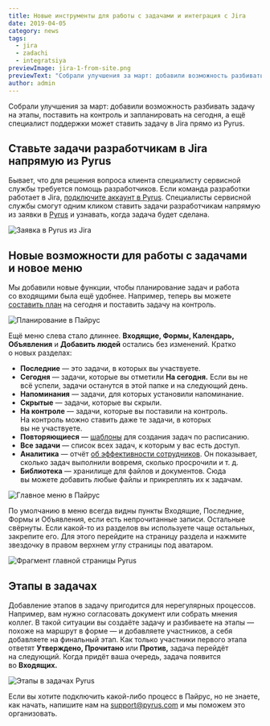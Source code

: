 ```yaml
---
title: Новые инструменты для работы с задачами и интеграция с Jira
date: 2019-04-05
category: news
tags:
  - jira
  - zadachi
  - integratsiya
previewImage: jira-1-from-site.png
previewText: "Собрали улучшения за март: добавили возможность разбивать задачу на этапы, поставить на контроль и запланировать на сегодня, а ещё специалист поддержки может ставить задачу в Jira прямо из Pyrus."
author: admin
---
```

Собрали улучшения за март: добавили возможность разбивать задачу на этапы, поставить на контроль и запланировать на сегодня, а ещё специалист поддержки может ставить задачу в Jira прямо из Pyrus.

## Ставьте задачи разработчикам в Jira напрямую из Pyrus

Бывает, что для решения вопроса клиента специалисту сервисной службы требуется помощь разработчиков. Если команда разработки работает в Jira, [подключите аккаунт в Pyrus](/ru/help/integrations/jira). Специалисты сервисной службы смогут одним кликом ставить задачи разработчикам напрямую из заявки в [Pyrus](https://pyrus.com/ru/) и узнавать, когда задача будет сделана.

![Заявка в Pyrus из Jira](jira-connected-issue.webp)

## Новые возможности для работы с задачами и новое меню

Мы добавили новые функции, чтобы планирование задач и работа со входящими была ещё удобнее. Например, теперь вы можете [составить план](/ru/help/tasks/managing-inbox#sostavit-plan-na-segodnja) на сегодня и поставить задачу на контроль.

![Планирование в Пайрус](inbox-task.webp)

Ещё меню слева стало длиннее. **Входящие, Формы, Календарь, Объявления** и **Добавить людей** остались без изменений. Кратко о новых разделах:

- **Последние** — это задачи, в которых вы участвуете.
- **Сегодня** — задачи, которые вы отметили **На сегодня.** Если вы не всё успели, задачи останутся в этой папке и на следующий день.
- **Напоминания** — задачи, для которых установили напоминание.
- **Скрытые** — задачи, которые вы скрыли.
- **На контроле** — задачи, которые вы поставили на контроль. На контроль можно ставить даже те задачи, в которых вы не участвуете.
- **Повторяющиеся** — [шаблоны](/ru/help/tasks/recurring-tasks) для создания задач по расписанию.
- **Все задачи** — список всех задач, к которым у вас есть доступ.
- **Аналитика** — отчёт [об эффективности сотрудников](/ru/help/tasks/time-spent). Он показывает, сколько задач выполнили вовремя, сколько просрочили и т. д.
- **Библиотека** — хранилище для файлов и документов. Сюда вы можете добавить любые файлы и прикреплять их к задачам.

![Главное меню в Пайрус](menu-more2.webp)

По умолчанию в меню всегда видны пункты Входящие, Последние, Формы и Объявления, если есть непрочитанные записи. Остальные свёрнуты. Если какой-то из разделов вы используете чаще остальных, закрепите его. Для этого перейдите на страницу раздела и нажмите звездочку в правом верхнем углу страницы под аватаром.

![Фрагмент главной страницы Pyrus](to-favorites.webp)

## Этапы в задачах

Добавление этапов в задачу пригодится для нерегулярных процессов. Например, вам нужно согласовать документ или собрать мнения коллег. В такой ситуации вы создаёте задачу и разбиваете на этапы — похоже на маршрут в форме — и добавляете участников, а себя добавляете на финальный этап. Как только участники первого этапа ответят **Утверждено, Прочитано** или **Против,** задача перейдёт на следующий. Когда придёт ваша очередь, задача появится во **Входящих.**

![Этапы в задачах Pyrus](task-stages.webp)

Если вы хотите подключить какой-либо процесс в Пайрус, но не знаете, как начать, напишите нам на support@pyrus.com и мы поможем это организовать.